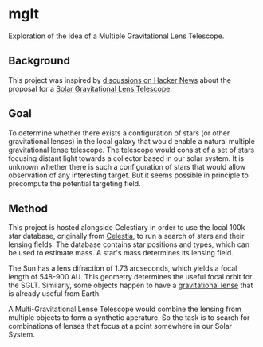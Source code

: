 # mglt
Exploration of the idea of a Multiple Gravitational Lens Telescope.

## Background
This project was inspired by [discussions on Hacker News](https://news.ycombinator.com/item?id=32262545#32262889) about the proposal for a [Solar Gravitational Lens Telescope](https://news.ycombinator.com/item?id=32262545).

## Goal
To determine whether there exists a configuration of stars (or other gravitational lenses) in the local galaxy that would enable a natural multiple gravitational lense telescope.  The telescope would consist of a set of stars focusing distant light towards a collector based in our solar system.  It is unknown whether there is such a configuration of stars that would allow observation of any interesting target.  But it seems possible in principle to precompute the potential targeting field.

## Method
This project is hosted alongside Celestiary in order to use the local 100k star database, originally from [Celestia](https://celestia.space/), to run a search of stars and their lensing fields.  The database contains star positions and types, which can be used to estimate mass.  A star's mass determines its lensing field.

The Sun has a lens difraction of 1.73 arcseconds, which yields a focal length of 548-900 AU.  This geometry determines the useful focal orbit for the SGLT.  Similarly, some objects happen to have a [gravitational lense](https://en.wikipedia.org/wiki/Gravitational_lens) that is already useful from Earth.

A Multi-Gravitational Lense Telescope would combine the lensing from multiple objects to form a synthetic aperature.  So the task is to search for combinations of lenses that focus at a point somewhere in our Solar System.
